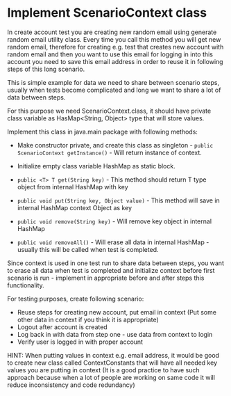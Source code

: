 # Implement ScenarioContext class

In create account test you are creating new random email using generate random email utility class. Every time you call this method you will get new random email, therefore for creating e.g. test that creates new account with random email and then you want to use this email for logging in into this account you need to save this email address in order to reuse it in following steps of this long scenario.

This is simple example for data we need to share between scenario steps, usually when tests become complicated and long we want to share a lot of data between steps.

For this purpose we need ScenarioContext.class, it should have private class variable as HasMap<String, Object> type that will store values.

Implement this class in java.main package with following methods:

* Make constructor private, and create this class as singleton - `public ScenarioContext getInstance()` - Will return instance of context.

* Initialize empty class variable HashMap as static block.

* `public <T> T get(String key)` - This method should return T type object from internal HashMap with key

* `public void put(String key, Object value)` - This method will save in internal HashMap context Object as key

* `public void remove(String key)` - Will remove key object in internal HashMap

* `public void removeAll()` - Will erase all data in internal HashMap - usually this will be called when test is completed.

Since context is used in one test run to share data between steps, you want to erase all data when test is completed and initialize context before first scenario is run - implement in appropriate before and after steps this functionality.

For testing purposes, create following scenario:

* Reuse steps for creating new account, put email in context (Put some other data in context if you think it is appropriate)
* Logout after account is created
* Log back in with data from step one - use data from context to login
* Verify user is logged in with proper account

HINT: When putting values in context e.g. email address, it would be good to create new class called ContextConstants that will have all needed key values you are putting in context (It is a good practice to have such approach because when a lot of people are working on same code it will reduce inconsistency and code redundancy)
